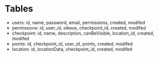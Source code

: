 
# Tables

* users: id, name, password, email, permissions, created, modifed
* permissions: id, user_id, oikeus, checkpoint_id, created, modifed
* checkpoint: id, name, description, canBeVisible, location_id, created, modifed
* points: id, checkpoint_id, user_id, points, created, modifed
* location: id, locationData, checkpoint_id, created, modifed
